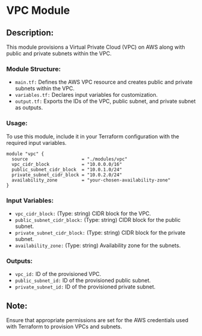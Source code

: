 # VPC Module

## Description:
This module provisions a Virtual Private Cloud (VPC) on AWS along with public and private subnets within the VPC.

### Module Structure:

  - `main.tf:` Defines the AWS VPC resource and creates public and private subnets within the VPC.
  - `variables.tf:` Declares input variables for customization.
  - `output.tf:` Exports the IDs of the VPC, public subnet, and private subnet as outputs.

### Usage:
To use this module, include it in your Terraform configuration with the required input variables.

    module "vpc" {
      source                    = "./modules/vpc"
      vpc_cidr_block            = "10.0.0.0/16"
      public_subnet_cidr_block  = "10.0.1.0/24"
      private_subnet_cidr_block = "10.0.2.0/24"
      availability_zone         = "your-chosen-availability-zone"
    }

### Input Variables:

  - `vpc_cidr_block:` (Type: string) CIDR block for the VPC.
  - `public_subnet_cidr_block:` (Type: string) CIDR block for the public subnet.
  - `private_subnet_cidr_block:` (Type: string) CIDR block for the private subnet.
  - `availability_zone:` (Type: string) Availability zone for the subnets.

### Outputs:

  - `vpc_id:` ID of the provisioned VPC.
  - `public_subnet_id:` ID of the provisioned public subnet.
  - `private_subnet_id:` ID of the provisioned private subnet.

## Note:
Ensure that appropriate permissions are set for the AWS credentials used with Terraform to provision VPCs and subnets.
